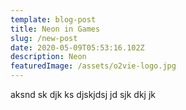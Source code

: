 ```yaml
---
template: blog-post
title: Neon in Games
slug: /new-post
date: 2020-05-09T05:53:16.102Z
description: Neon
featuredImage: /assets/o2vie-logo.jpg
---
```

aksnd sk djk ks djskjdsj jd sjk dkj jk